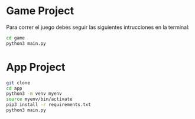 # Game Project

Para correr el juego debes seguir las siguientes intrucciones en la terminal:

``` bash
cd game
python3 main.py
``` 


# App Project

``` bash
git clone 
cd app
python3 -m venv myenv
source myenv/bin/activate
pip3 install -r requirements.txt
python3 main.py
```
